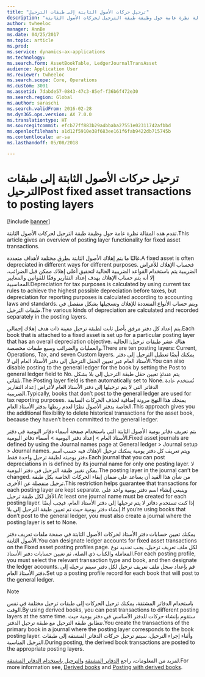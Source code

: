 ```yaml
---
title: "ترحيل حركات الأصول الثابتة إلى طبقات الترحيل"
description: "تقدم هذه المقالة نظرة عامة حول وظيفة طبقة الترحيل لحركات الأصول الثابتة."
author: twheeloc
manager: AnnBe
ms.date: 04/25/2017
ms.topic: article
ms.prod: 
ms.service: dynamics-ax-applications
ms.technology: 
ms.search.form: AssetBookTable, LedgerJournalTransAsset
audience: Application User
ms.reviewer: twheeloc
ms.search.scope: Core, Operations
ms.custom: 3001
ms.assetid: 7dabde57-0843-47c3-85ef-f36b6f472e30
ms.search.region: Global
ms.author: saraschi
ms.search.validFrom: 2016-02-28
ms.dyn365.ops.version: AX 7.0.0
ms.translationtype: HT
ms.sourcegitcommit: efcb77ff883b29a4bbaba27551e02311742afbbd
ms.openlocfilehash: a1d12f5910e38f683ee161f6fab9422db715745b
ms.contentlocale: ar-sa
ms.lasthandoff: 05/08/2018

---
```


# <a name="post-fixed-asset-transactions-to-posting-layers"></a><span data-ttu-id="6053b-103">ترحيل حركات الأصول الثابتة إلى طبقات الترحيل</span><span class="sxs-lookup"><span data-stu-id="6053b-103">Post fixed asset transactions to posting layers</span></span>

[!include [banner](../includes/banner.md)]

<span data-ttu-id="6053b-104">تقدم هذه المقالة نظرة عامة حول وظيفة طبقة الترحيل لحركات الأصول الثابتة.</span><span class="sxs-lookup"><span data-stu-id="6053b-104">This article gives an overview of posting layer functionality for fixed asset transactions.</span></span>

<span data-ttu-id="6053b-105">غالبًا ما يتم إهلاك الأصول الثابتة بطرق مختلفة لأهداف متعددة.</span><span class="sxs-lookup"><span data-stu-id="6053b-105">A fixed asset is often depreciated in different ways for different purposes.</span></span> <span data-ttu-id="6053b-106">فحساب الإهلاك للأغراض الضريبية يتم باستخدام القواعد الضريبية الحالية لتحقيق أعلى إهلاك ممكن قبل الضرائب، إلا أنه يتم حساب الإهلاك بهدف إعداد التقارير وفقًا للقوانين والمعايير المحاسبية.</span><span class="sxs-lookup"><span data-stu-id="6053b-106">Depreciation for tax purposes is calculated by using current tax rules to achieve the highest possible depreciation before taxes, but depreciation for reporting purposes is calculated according to accounting laws and standards.</span></span> <span data-ttu-id="6053b-107">ويتم حساب الأنواع المتعددة للإهلاك وتسجيلها بشكل منفصل في طبقات الترحيل.</span><span class="sxs-lookup"><span data-stu-id="6053b-107">The various kinds of depreciation are calculated and recorded separately in the posting layers.</span></span>

<span data-ttu-id="6053b-108">يتم إعداد كل دفتر مرفق بأصل ثابت لطبقة ترحيل معينة ذات هدف إهلاك إجمالي.</span><span class="sxs-lookup"><span data-stu-id="6053b-108">Each book that is attached to a fixed asset is set up for a particular posting layer that has an overall depreciation objective.</span></span> <span data-ttu-id="6053b-109">هناك عشر طبقات ترحيل: الحالية والعمليات والضرائب وسبع طبقات مخصصة.</span><span class="sxs-lookup"><span data-stu-id="6053b-109">There are ten posting layers: Current, Operations, Tax, and seven Custom layers.</span></span> <span data-ttu-id="6053b-110">يمكنك أيضًا تعطيل الترحيل إلى دفتر الأستاذ العام عبر تعيين الحقل الترحيل إلى دفتر الأستاذ العام‬ إلى لا.</span><span class="sxs-lookup"><span data-stu-id="6053b-110">You can also disable posting to the general ledger for the book by setting the Post to general ledger field to No.</span></span> <span data-ttu-id="6053b-111">يتم عندئذٍ تعيين حقل طبقة الترحيل إلى بلا‬ بشكل تلقائي.</span><span class="sxs-lookup"><span data-stu-id="6053b-111">The Posting layer field is then automatically set to None.</span></span> <span data-ttu-id="6053b-112">تُستخدم عادة الدفاتر التي لا يتم ترحيلها إلى دفتر الأستاذ العام لأغراض إعداد التقارير الضريبية.</span><span class="sxs-lookup"><span data-stu-id="6053b-112">Typically, books that don’t post to the general ledger are used for tax reporting purposes.</span></span> <span data-ttu-id="6053b-113">يمنحك هذا النهج مرونة إضافية لحذف الحركات السابقة الخاصة بدفتر الأصول نظرًا لعدم ربطها بدفتر الأستاذ العام.</span><span class="sxs-lookup"><span data-stu-id="6053b-113">This approach gives you the additional flexibility to delete historical transactions for the asset book, because they haven’t been committed to the general ledger.</span></span>

<span data-ttu-id="6053b-114">يتم تعريف دفاتر يومية الأصول الثابتة التي باستخدام صفحة أسماء دفاتر اليومية في دفتر الأستاذ العام > إعداد دفتر اليومية > أسماء دفاتر اليومية.</span><span class="sxs-lookup"><span data-stu-id="6053b-114">Fixed asset journals are defined by using the Journal names page at General ledger > Journal setup > Journal names.</span></span> <span data-ttu-id="6053b-115">ويتم تعريف كل دفتر يومية يمكنك ترحيل الإهلاك فيه حسب اسم دفتر يوميته لطبقة ترحيل واحدة فقط.</span><span class="sxs-lookup"><span data-stu-id="6053b-115">Each journal that you can post depreciations in is defined by its journal name for only one posting layer.</span></span> <span data-ttu-id="6053b-116">لا يمكن تغيير طبقة الترحيل في دفتر اليومية.</span><span class="sxs-lookup"><span data-stu-id="6053b-116">The posting layer in the journal can’t be changed.</span></span> <span data-ttu-id="6053b-117">من شأن هذا القيد أن يساعد على ضمان إبقاء الحركات الخاصة بكل طبقة ترحيل منفصلة عن الأخرى.</span><span class="sxs-lookup"><span data-stu-id="6053b-117">This restriction helps guarantee that transactions for each posting layer are kept separate.</span></span> <span data-ttu-id="6053b-118">وينبغي إنشاء اسم دفتر يومية واحد على الأقل لكل طبقة ترحيل.</span><span class="sxs-lookup"><span data-stu-id="6053b-118">At least one journal name must be created for each posting layer.</span></span> <span data-ttu-id="6053b-119">إذا كنت تستخدم دفاتر لا يتم ترحيلها إلى دفتر الأستاذ العام، فيجب أيضًا إنشاء دفتر يومية حيث تم تعيين طبقة الترحيل إلى بلا.</span><span class="sxs-lookup"><span data-stu-id="6053b-119">If you’re using books that don’t post to the general ledger, you must also create a journal where the posting layer is set to None.</span></span>

<span data-ttu-id="6053b-120">يمكنك تعيين حسابات دفتر الأستاذ لحركات الأصول الثابتة في صفحة ملفات تعريف دفتر الأصول الثابتة.</span><span class="sxs-lookup"><span data-stu-id="6053b-120">You can designate ledger accounts for fixed asset transactions on the Fixed asset posting profiles page.</span></span> <span data-ttu-id="6053b-121">لكل ملف تعريف ترحيل، يجب تحديد نوع المعاملة والكتاب ذي الصلة، ثم تعيين حسابات دفتر الأستاذ.</span><span class="sxs-lookup"><span data-stu-id="6053b-121">For each posting profile, you must select the relevant transaction type and book, and then designate the ledger accounts.</span></span> <span data-ttu-id="6053b-122">قم بإعداد سجل ملف تعريف ترحيل لكل دفتر سيتم ترحيله إلى دفتر الأستاذ العام.</span><span class="sxs-lookup"><span data-stu-id="6053b-122">Set up a posting profile record for each book that will post to the general ledger.</span></span>

> [!NOTE] 
> <span data-ttu-id="6053b-123">باستخدام الدفاتر المشتقة، يمكنك ترحيل الحركات إلى طبقات ترحيل مختلفة في نفس الوقت.</span><span class="sxs-lookup"><span data-stu-id="6053b-123">By using derived books, you can post transactions to different posting layers at the same time.</span></span> <span data-ttu-id="6053b-124">ستقوم بإنشاء حركات للدفتر الأساسي في دفتر يومية حيث تتطابق طبقة الترحيل مع طبقة ترحيل الدفتر.</span><span class="sxs-lookup"><span data-stu-id="6053b-124">You create the transactions of the primary book in a journal where the posting layer corresponds to the book posting layer.</span></span> <span data-ttu-id="6053b-125">وأثناء إجراء الترحيل، سيتم ترحيل حركات الدفاتر المشتقة إلى طبقات الترحيل المناسبة.</span><span class="sxs-lookup"><span data-stu-id="6053b-125">During posting, the derived book transactions are posted to the appropriate posting layers.</span></span>

<span data-ttu-id="6053b-126">لمزيد من المعلومات، راجع [الدفاتر المشتقة](derived-books.md) و[الترحيل باستخدام الدفاتر المشتقة](post-derived-value-models.md).</span><span class="sxs-lookup"><span data-stu-id="6053b-126">For more information see, [Derived books](derived-books.md) and [Posting with derived books](post-derived-value-models.md).</span></span>





